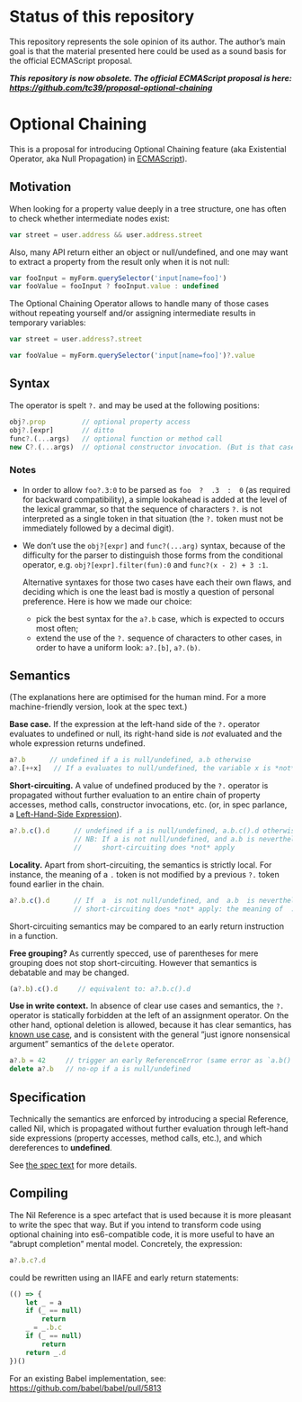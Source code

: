 # Status of this repository

This repository represents the sole opinion of its author. The author’s main goal is that the material presented here could be used as a sound basis for the official ECMAScript proposal.

***This repository is now obsolete. The official ECMAScript proposal is here: https://github.com/tc39/proposal-optional-chaining***

# Optional Chaining

This is a proposal for introducing Optional Chaining feature (aka Existential Operator, aka Null Propagation) in [ECMAScript](https://github.com/tc39/ecma262/)).

## Motivation

When looking for a property value deeply in a tree structure, one has often to check whether intermediate nodes exist:
```js
var street = user.address && user.address.street
```

Also, many API return either an object or null/undefined, and one may want to extract a property from the result only when it is not null:
```js
var fooInput = myForm.querySelector('input[name=foo]')
var fooValue = fooInput ? fooInput.value : undefined
```

The Optional Chaining Operator allows to handle many of those cases without repeating yourself and/or assigning intermediate results in temporary variables:

```js
var street = user.address?.street

var fooValue = myForm.querySelector('input[name=foo]')?.value
```

<!--
## Further examples

The following code:
```js
var SetProto
if (Object.prototype.hasOwnProperty('__proto__')) {
    SetProto = Object.getOwnPropertyDescriptor(Object.prototype, '__proto__').set
}
```
could become shorter:
```js
var SetProto = Object.getOwnPropertyDescriptor(Object.prototype, '__proto__')?.set
```


The following code:
```js
if (foo != null && foo[Symbol.iterator] != null) { // foo is iterable
    var iterator = foo[Symbol.iterator]()
    // ...
}
```
could be rewritten as (disregarding the buggy case where `foo[Symbol.iterator]()` would not produce a function):
```js
var iterator = foo?.[Symbol.iterator]?.()
if (iterator) { // foo is iterable
    // ...
}
```


The following code:
```js
var _
var list = (_ = node._tree) && (_ = _.editionParams) && _.fooList || []
```
could become more readable:
```js
var list = node._tree?.editionParams?.fooList || []
```
-->

## Syntax

The operator is spelt `?.` and may be used at the following positions:

```js
obj?.prop         // optional property access
obj?.[expr]       // ditto
func?.(...args)   // optional function or method call
new C?.(...args)  // optional constructor invocation. (But is that case useful?)
```

### Notes

* In order to allow `foo?.3:0` to be parsed as `foo  ?  .3  :  0` (as required for backward compatibility), a simple lookahead is added at the level of the lexical grammar, so that the sequence of characters `?.` is not interpreted as a single token in that situation (the `?.` token must not be immediately followed by a decimal digit).

* We don’t use the `obj?[expr]` and `func?(...arg)` syntax, because of the difficulty for the parser to distinguish those forms from the conditional operator, e.g. `obj?[expr].filter(fun):0` and `func?(x - 2) + 3 :1`.
  
  Alternative syntaxes for those two cases have each their own flaws, and deciding which is one the least bad is mostly a question of personal preference. Here is how we made our choice: 
  - pick the best syntax for the `a?.b` case, which is expected to occurs most often;  
  - extend the use of the `?.` sequence of characters to other cases, in order to have a uniform look: `a?.[b]`, `a?.(b)`.

<!--

Here are other alternatives that don’t need lookahead are proposed:

```js
obj.?prop         // optional property access
obj.?[expr]       // ditto
func.?(...args)   // optional function or method call
new C.?(...args)  // optional constructor invocation
```

And:

```js
obj..prop         // optional property access
obj..[expr]       // ditto
func..(...args)   // optional function or method call
new C..(...args)  // optional constructor invocation
```

And, minimising the number of characters (but the question mark inside the brackets don’t look good):

```js
obj.?prop        // optional property access
obj[?expr]       // ditto
func(?...args)   // optional function or method call
new C(?...args)  // optional constructor invocation
```

-->

## Semantics

(The explanations here are optimised for the human mind. For a more machine-friendly version, look at the spec text.)

**Base case.** If the expression at the left-hand side of the `?.` operator evaluates to undefined or null, its right-hand side is _not_ evaluated and the whole expression returns undefined.

```js
a?.b      // undefined if a is null/undefined, a.b otherwise
a?.[++x]   // If a evaluates to null/undefined, the variable x is *not* incremented.
```

**Short-circuiting.** A value of undefined produced by the `?.` operator is propagated without further evaluation to an entire chain of property accesses, method calls, constructor invocations, etc. (or, in spec parlance, a [Left-Hand-Side Expression](https://tc39.github.io/ecma262/#sec-left-hand-side-expressions)).

```js
a?.b.c().d      // undefined if a is null/undefined, a.b.c().d otherwise.
                // NB: If a is not null/undefined, and a.b is nevertheless undefined,
                //     short-circuiting does *not* apply
```

**Locality.** Apart from short-circuiting, the semantics is strictly local. For instance, the meaning of a `.` token is not modified by a previous `?.` token found earlier in the chain.
```js
a?.b.c().d      // If  a  is not null/undefined, and  a.b  is nevertheless undefined,
                // short-circuiting does *not* apply: the meaning of  .c  is not modified.
```
Short-circuiting semantics may be compared to an early return instruction in a function.

**Free grouping?** As currently specced, use of parentheses for mere grouping does not stop short-circuiting. However that semantics is debatable and may be changed.

```js
(a?.b).c().d     // equivalent to: a?.b.c().d
```

**Use in write context.** In absence of clear use cases and semantics, the `?.` operator is statically forbidden at the left of an assignment operator. On the other hand, optional deletion is allowed, because it has clear semantics, has [known use case](https://github.com/babel/babel/blob/28ae47a174f67a8ae6f4527e0a66e88896814170/packages/babel-helper-builder-react-jsx/src/index.js#L66-L69), and is consistent with the general ”just ignore nonsensical argument” semantics of the `delete` operator.

```js
a?.b = 42     // trigger an early ReferenceError (same error as `a.b() = c`, etc.)
delete a?.b   // no-op if a is null/undefined
```

## Specification

Technically the semantics are enforced by introducing a special Reference, called Nil, which is propagated without further evaluation through left-hand side expressions (property accesses, method calls, etc.), and which dereferences to **undefined**.

See [the spec text](https://claudepache.github.io/es-optional-chaining/) for more details.

## Compiling
The Nil Reference is a spec artefact that is used because it is more pleasant to write the spec that way. But if you intend to transform code using optional chaining into es6-compatible code, it is more useful to have an “abrupt completion” mental model. Concretely, the expression:

```js
a?.b.c?.d
```

could be rewritten using an IIAFE and early return statements:

```js
(() => {
    let _ = a
    if (_ == null)
        return
    _ = _.b.c
    if (_ == null)
        return
    return _.d
})()
```

For an existing Babel implementation, see: https://github.com/babel/babel/pull/5813
